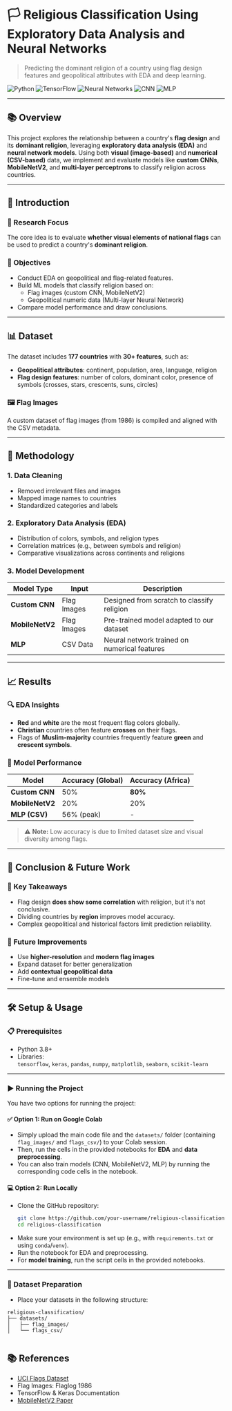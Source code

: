 # 🏳️ Religious Classification Using Exploratory Data Analysis and Neural Networks

> Predicting the dominant religion of a country using flag design features and geopolitical attributes with EDA and deep learning.

![Python](https://img.shields.io/badge/python-3.8%2B-blue?logo=python)
![TensorFlow](https://img.shields.io/badge/tensorflow-2.x-orange?logo=tensorflow)
![Neural Networks](https://img.shields.io/badge/Neural%20Networks-enabled-purple)
![CNN](https://img.shields.io/badge/CNN-Convolutional-blueviolet)
![MLP](https://img.shields.io/badge/MLP-Multi--Layer%20Perceptron-lightgrey)


---

## 📚 Overview

This project explores the relationship between a country's **flag design** and its **dominant religion**, leveraging **exploratory data analysis (EDA)** and **neural network models**. Using both **visual (image-based)** and **numerical (CSV-based)** data, we implement and evaluate models like **custom CNNs**, **MobileNetV2**, and **multi-layer perceptrons** to classify religion across countries.

---

## 🧠 Introduction

### 🎯 Research Focus

The core idea is to evaluate **whether visual elements of national flags** can be used to predict a country's **dominant religion**.

### 🧾 Objectives

- Conduct EDA on geopolitical and flag-related features.
- Build ML models that classify religion based on:
  - Flag images (custom CNN, MobileNetV2)
  - Geopolitical numeric data (Multi-layer Neural Network)
- Compare model performance and draw conclusions.

---

## 📊 Dataset

The dataset includes **177 countries** with **30+ features**, such as:

- **Geopolitical attributes**: continent, population, area, language, religion
- **Flag design features**: number of colors, dominant color, presence of symbols (crosses, stars, crescents, suns, circles)

### 🖼️ Flag Images

A custom dataset of flag images (from 1986) is compiled and aligned with the CSV metadata.

---

## 🧪 Methodology

### 1. Data Cleaning

- Removed irrelevant files and images
- Mapped image names to countries
- Standardized categories and labels

### 2. Exploratory Data Analysis (EDA)

- Distribution of colors, symbols, and religion types
- Correlation matrices (e.g., between symbols and religion)
- Comparative visualizations across continents and religions

### 3. Model Development

| Model Type | Input | Description |
|------------|-------|-------------|
| **Custom CNN** | Flag Images | Designed from scratch to classify religion |
| **MobileNetV2** | Flag Images | Pre-trained model adapted to our dataset |
| **MLP** | CSV Data | Neural network trained on numerical features |

---

## 📈 Results

### 🔍 EDA Insights

- **Red** and **white** are the most frequent flag colors globally.
- **Christian** countries often feature **crosses** on their flags.
- Flags of **Muslim-majority** countries frequently feature **green** and **crescent symbols**.

### 🤖 Model Performance

| Model | Accuracy (Global) | Accuracy (Africa) |
|-------|------------------|-------------------|
| **Custom CNN** | 50% | **80%** |
| **MobileNetV2** | 20% | 20% |
| **MLP (CSV)** | 56% (peak) | - |

> ⚠️ **Note:** Low accuracy is due to limited dataset size and visual diversity among flags.

---

## 📌 Conclusion & Future Work

### 🔎 Key Takeaways

- Flag design **does show some correlation** with religion, but it's not conclusive.
- Dividing countries by **region** improves model accuracy.
- Complex geopolitical and historical factors limit prediction reliability.

### 🚀 Future Improvements

- Use **higher-resolution** and **modern flag images**
- Expand dataset for better generalization
- Add **contextual geopolitical data**
- Fine-tune and ensemble models

---

## 🛠️ Setup & Usage

### 📋 Prerequisites

- Python 3.8+
- Libraries:  
  `tensorflow`, `keras`, `pandas`, `numpy`, `matplotlib`, `seaborn`, `scikit-learn`

---

### ▶️ Running the Project

You have two options for running the project:

#### ✅ Option 1: Run on **Google Colab**  
- Simply upload the main code file and the `datasets/` folder (containing `flag_images/` and `flags_csv/`) to your Colab session.  
- Then, run the cells in the provided notebooks for **EDA** and **data preprocessing**.  
- You can also train models (CNN, MobileNetV2, MLP) by running the corresponding code cells in the notebook.

#### 💻 Option 2: Run Locally  
- Clone the GitHub repository:
  ```bash
  git clone https://github.com/your-username/religious-classification.git
  cd religious-classification
  ```
- Make sure your environment is set up (e.g., with `requirements.txt` or using `conda`/`venv`).
- Run the notebook for EDA and preprocessing.
- For **model training**, run the script cells in the provided notebooks.

---

### 📂 Dataset Preparation

- Place your datasets in the following structure:

```
religious-classification/
├── datasets/
│   ├── flag_images/
│   └── flags_csv/


```


## 📚 References

- [UCI Flags Dataset](https://archive.ics.uci.edu/ml/datasets/Flags)
- Flag Images: Flaglog 1986
- TensorFlow & Keras Documentation
- [MobileNetV2 Paper](https://arxiv.org/abs/1801.04381)